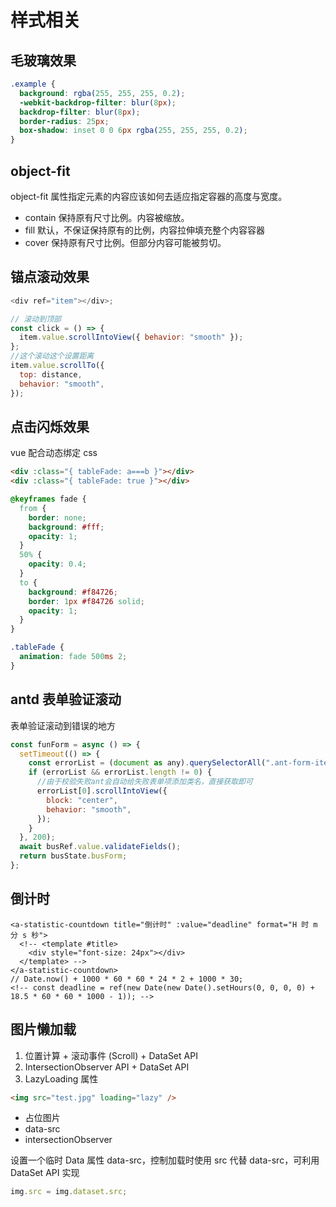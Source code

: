 # 样式相关

## 毛玻璃效果

```css
.example {
  background: rgba(255, 255, 255, 0.2);
  -webkit-backdrop-filter: blur(8px);
  backdrop-filter: blur(8px);
  border-radius: 25px;
  box-shadow: inset 0 0 6px rgba(255, 255, 255, 0.2);
}
```

## object-fit

object-fit 属性指定元素的内容应该如何去适应指定容器的高度与宽度。

- contain 保持原有尺寸比例。内容被缩放。
- fill 默认，不保证保持原有的比例，内容拉伸填充整个内容容器
- cover 保持原有尺寸比例。但部分内容可能被剪切。

## 锚点滚动效果

```js
<div ref="item"></div>;

// 滚动到顶部
const click = () => {
  item.value.scrollIntoView({ behavior: "smooth" });
};
//这个滚动这个设置距离
item.value.scrollTo({
  top: distance,
  behavior: "smooth",
});
```

## 点击闪烁效果

vue 配合动态绑定 css

```html
<div :class="{ tableFade: a===b }"></div>
<div :class="{ tableFade: true }"></div>
```

```css
@keyframes fade {
  from {
    border: none;
    background: #fff;
    opacity: 1;
  }
  50% {
    opacity: 0.4;
  }
  to {
    background: #f84726;
    border: 1px #f84726 solid;
    opacity: 1;
  }
}

.tableFade {
  animation: fade 500ms 2;
}
```

## antd 表单验证滚动

表单验证滚动到错误的地方

```js
const funForm = async () => {
  setTimeout(() => {
    const errorList = (document as any).querySelectorAll(".ant-form-item-explain-error");
    if (errorList && errorList.length != 0) {
      //由于校验失败ant会自动给失败表单项添加类名，直接获取即可
      errorList[0].scrollIntoView({
        block: "center",
        behavior: "smooth",
      });
    }
  }, 200);
  await busRef.value.validateFields();
  return busState.busForm;
};
```

## 倒计时

```vue
<a-statistic-countdown title="倒计时" :value="deadline" format="H 时 m 分 s 秒">
  <!-- <template #title>
    <div style="font-size: 24px"></div>
  </template> -->
</a-statistic-countdown>
// Date.now() + 1000 * 60 * 60 * 24 * 2 + 1000 * 30;
<!-- const deadline = ref(new Date(new Date().setHours(0, 0, 0, 0) + 18.5 * 60 * 60 * 1000 - 1)); -->
```

## 图片懒加载

1. 位置计算 + 滚动事件 (Scroll) + DataSet API
2. IntersectionObserver API + DataSet API
3. LazyLoading 属性

```html
<img src="test.jpg" loading="lazy" />
```

- 占位图片
- data-src
- intersectionObserver

设置一个临时 Data 属性 data-src，控制加载时使用 src 代替 data-src，可利用 DataSet API 实现

```js
img.src = img.dataset.src;
```
